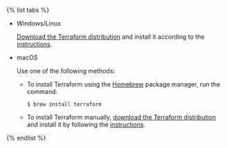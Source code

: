 {% list tabs %}

- Windows/Linux

  [Download the Terraform distribution](https://www.terraform.io/downloads.html) and install it according to the [instructions](https://learn.hashicorp.com/tutorials/terraform/install-cli?in=terraform/aws-get-started).

- macOS

  Use one of the following methods:

    * To install Terraform using the [Homebrew](https://brew.sh) package manager, run the command:

      ```
      $ brew install terraform
      ```

    * To install Terraform manually, [download the Terraform distribution](https://www.terraform.io/downloads.html) and install it by following the [instructions](https://learn.hashicorp.com/tutorials/terraform/install-cli?in=terraform/aws-get-started).

{% endlist %}

